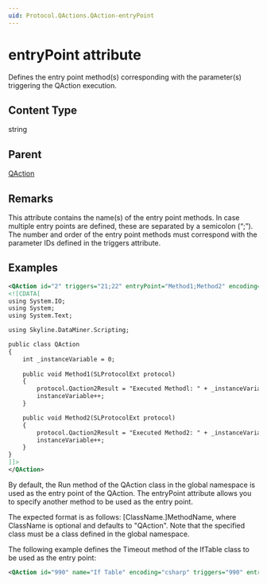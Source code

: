 ```yaml
---
uid: Protocol.QActions.QAction-entryPoint
---
```


# entryPoint attribute

Defines the entry point method(s) corresponding with the parameter(s) triggering the QAction execution.

## Content Type

string

## Parent

[QAction](xref:Protocol.QActions.QAction)

## Remarks

This attribute contains the name(s) of the entry point methods. In case multiple entry points are defined, these are separated by a semicolon (“;”). The number and order of the entry point methods must correspond with the parameter IDs defined in the triggers attribute.

## Examples


```xml
<QAction id="2" triggers="21;22" entryPoint="Method1;Method2" encoding="csharp">
<![CDATA[
using System.IO;
using System;
using System.Text;

using Skyline.DataMiner.Scripting;

public class QAction
{
	int _instanceVariable = 0;
	
	public void Method1(SLProtocolExt protocol)
	{
		protocol.Qaction2Result = "Executed Methodl: " + _instanceVariable;
		instanceVariable++;
	}

	public void Method2(SLProtocolExt protocol)
	{
		protocol.Qaction2Result = "Executed Method2: " + _instanceVariable;
		instanceVariable++;
	}
}
]]>
</QAction>
```

By default, the Run method of the QAction class in the global namespace is used as the entry point of the QAction. The entryPoint attribute allows you to specify another method to be used as the entry point.

The expected format is as follows: [ClassName.]MethodName, where ClassName is optional and defaults to "QAction". Note that the specified class must be a class defined in the global namespace.

The following example defines the Timeout method of the IfTable class to be used as the entry point:

```xml
<QAction id="990" name="If Table" encoding="csharp" triggers="990" entryPoint="IfTable.Timeout " dllImport="[ProtocolName].[ProtocolVersion].QAction.1.dll ">
```
